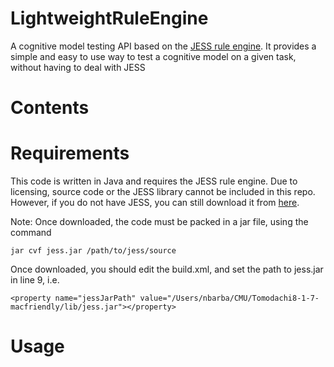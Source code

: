 # LightweightRuleEngine

A cognitive model testing API based on the [JESS rule engine](http://www.jessrules.com). It provides a simple and easy to use way to test a cognitive model on a given task, without having to deal with JESS  

# Contents 


# Requirements 

This code is written in Java and requires the JESS rule engine. Due to licensing, source code or the JESS library cannot be included in this repo. However, if you do not have JESS, you can still download it from [here](http://www.jessrules.com/jess/download.shtml).

Note: Once downloaded, the code must be packed in a jar file, using the command
```
jar cvf jess.jar /path/to/jess/source
```

Once downloaded, you should edit the build.xml, and set the path to jess.jar in line 9, i.e.
```
<property name="jessJarPath" value="/Users/nbarba/CMU/Tomodachi8-1-7-macfriendly/lib/jess.jar"></property>
```

# Usage 
